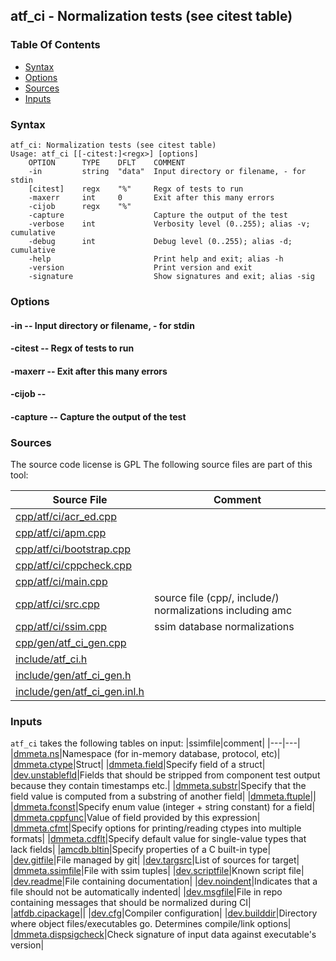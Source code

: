 ## atf_ci - Normalization tests (see citest table)


### Table Of Contents
<a href="#table-of-contents"></a>
* [Syntax](#syntax)
* [Options](#options)
* [Sources](#sources)
* [Inputs](#inputs)

### Syntax
<a href="#syntax"></a>
```
atf_ci: Normalization tests (see citest table)
Usage: atf_ci [[-citest:]<regx>] [options]
    OPTION      TYPE    DFLT    COMMENT
    -in         string  "data"  Input directory or filename, - for stdin
    [citest]    regx    "%"     Regx of tests to run
    -maxerr     int     0       Exit after this many errors
    -cijob      regx    "%"
    -capture                    Capture the output of the test
    -verbose    int             Verbosity level (0..255); alias -v; cumulative
    -debug      int             Debug level (0..255); alias -d; cumulative
    -help                       Print help and exit; alias -h
    -version                    Print version and exit
    -signature                  Show signatures and exit; alias -sig

```

### Options
<a href="#options"></a>

#### -in -- Input directory or filename, - for stdin
<a href="#-in"></a>

#### -citest -- Regx of tests to run
<a href="#-citest"></a>

#### -maxerr -- Exit after this many errors
<a href="#-maxerr"></a>

#### -cijob -- 
<a href="#-cijob"></a>

#### -capture -- Capture the output of the test
<a href="#-capture"></a>

### Sources
<a href="#sources"></a>
The source code license is GPL
The following source files are part of this tool:

|Source File|Comment|
|---|---|
|[cpp/atf/ci/acr_ed.cpp](/cpp/atf/ci/acr_ed.cpp)||
|[cpp/atf/ci/apm.cpp](/cpp/atf/ci/apm.cpp)||
|[cpp/atf/ci/bootstrap.cpp](/cpp/atf/ci/bootstrap.cpp)||
|[cpp/atf/ci/cppcheck.cpp](/cpp/atf/ci/cppcheck.cpp)||
|[cpp/atf/ci/main.cpp](/cpp/atf/ci/main.cpp)||
|[cpp/atf/ci/src.cpp](/cpp/atf/ci/src.cpp)|source file (cpp/, include/) normalizations including amc|
|[cpp/atf/ci/ssim.cpp](/cpp/atf/ci/ssim.cpp)|ssim database normalizations|
|[cpp/gen/atf_ci_gen.cpp](/cpp/gen/atf_ci_gen.cpp)||
|[include/atf_ci.h](/include/atf_ci.h)||
|[include/gen/atf_ci_gen.h](/include/gen/atf_ci_gen.h)||
|[include/gen/atf_ci_gen.inl.h](/include/gen/atf_ci_gen.inl.h)||

### Inputs
<a href="#inputs"></a>
`atf_ci` takes the following tables on input:
|ssimfile|comment|
|---|---|
|[dmmeta.ns](/txt/ssimdb/dmmeta/ns.md)|Namespace (for in-memory database, protocol, etc)|
|[dmmeta.ctype](/txt/ssimdb/dmmeta/ctype.md)|Struct|
|[dmmeta.field](/txt/ssimdb/dmmeta/field.md)|Specify field of a struct|
|[dev.unstablefld](/txt/ssimdb/dev/unstablefld.md)|Fields that should be stripped from component test output because they contain timestamps etc.|
|[dmmeta.substr](/txt/ssimdb/dmmeta/substr.md)|Specify that the field value is computed from a substring of another field|
|[dmmeta.ftuple](/txt/ssimdb/dmmeta/ftuple.md)||
|[dmmeta.fconst](/txt/ssimdb/dmmeta/fconst.md)|Specify enum value (integer + string constant) for a field|
|[dmmeta.cppfunc](/txt/ssimdb/dmmeta/cppfunc.md)|Value of field provided by this expression|
|[dmmeta.cfmt](/txt/ssimdb/dmmeta/cfmt.md)|Specify options for printing/reading ctypes into multiple formats|
|[dmmeta.cdflt](/txt/ssimdb/dmmeta/cdflt.md)|Specify default value for single-value types that lack fields|
|[amcdb.bltin](/txt/ssimdb/amcdb/bltin.md)|Specify properties of a C built-in type|
|[dev.gitfile](/txt/ssimdb/dev/gitfile.md)|File managed by git|
|[dev.targsrc](/txt/ssimdb/dev/targsrc.md)|List of sources for target|
|[dmmeta.ssimfile](/txt/ssimdb/dmmeta/ssimfile.md)|File with ssim tuples|
|[dev.scriptfile](/txt/ssimdb/dev/scriptfile.md)|Known script file|
|[dev.readme](/txt/ssimdb/dev/readme.md)|File containing documentation|
|[dev.noindent](/txt/ssimdb/dev/noindent.md)|Indicates that a file should not be automatically indented|
|[dev.msgfile](/txt/ssimdb/dev/msgfile.md)|File in repo containing messages that should be normalized during CI|
|[atfdb.cipackage](/txt/ssimdb/atfdb/cipackage.md)||
|[dev.cfg](/txt/ssimdb/dev/cfg.md)|Compiler configuration|
|[dev.builddir](/txt/ssimdb/dev/builddir.md)|Directory where object files/executables go. Determines compile/link options|
|[dmmeta.dispsigcheck](/txt/ssimdb/dmmeta/dispsigcheck.md)|Check signature of input data against executable's version|

